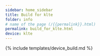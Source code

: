 ```yaml
---
sidebar: home_sidebar
title: Build for klte
folder: info
# name of the page (/{{permalink}}.html)
permalink: build_for_klte.html
device: klte
---
```

{% include templates/device_build.md %}
